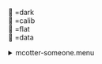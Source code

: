 &#x1F4D9; =dark  
                &#x1F4D5; =calib  
                &#x1F4D8; =flat  
                &#x1F4D7; =data <details><summary>mcotter-someone.menu</summary><blockquote><pre><details><summary>mcotter-someone.cbk</summary><blockquote><pre><details><summary>setupFlat.rcp</summary><blockquote><pre> diffuser  in 
 cover out 
 occ		out 
 shut	out 
 calib	out 
 Integration:0.00 minutes.  Hardware:1.00 minutes. total:1.00 minutes  </pre></blockquote></details><details><summary>setupDark.rcp</summary><blockquote><pre> shut	in 
 Integration:0.00 minutes.  Hardware:0.00 minutes. total:0.00 minutes  </pre></blockquote></details><details><summary>&#x1F4D9; dark_01wave_1beam_16sums_10rep_BOTH.rcp</summary><blockquote><pre> shut	in 
&#x1F4D9;  data	rcam	both	656.28	16 
&#x1F4D9;  data	rcam	both	656.28	16 
&#x1F4D9;  data	rcam	both	656.28	16 
&#x1F4D9;  data	rcam	both	656.28	16 
&#x1F4D9;  data	rcam	both	656.28	16 
&#x1F4D9;  data	rcam	both	656.28	16 
&#x1F4D9;  data	rcam	both	656.28	16 
&#x1F4D9;  data	rcam	both	656.28	16 
&#x1F4D9;  data	rcam	both	656.28	16 
&#x1F4D9;  data	rcam	both	656.28	16 
 Integration:0.90 minutes.  Hardware:0.00 minutes. total:0.90 minutes  </pre></blockquote></details><details><summary>530_FW.rcp</summary><blockquote><pre> prefilterrange 530 
 Integration:0.00 minutes.  Hardware:0.42 minutes. total:0.42 minutes  </pre></blockquote></details><details><summary>setupFlat.rcp</summary><blockquote><pre> diffuser  in 
 cover out 
 occ		out 
 shut	out 
 calib	out 
 Integration:0.00 minutes.  Hardware:0.00 minutes. total:0.00 minutes  </pre></blockquote></details><details><summary>&#x1F4D8; mcotter-530_5wave__2beam_16sum_4rep_BOTH.rcp</summary><blockquote><pre>&#x1F4D8;  data	rcam	both	530.23	16 
&#x1F4D8;  data	rcam	both	530.26	16 
&#x1F4D8;  data	rcam	both	530.29	16 
&#x1F4D8;  data	rcam	both	530.32	16 
&#x1F4D8;  data	rcam	both	530.35	16 
&#x1F4D8;  data	tcam	both	530.23	16 
&#x1F4D8;  data	tcam	both	530.26	16 
&#x1F4D8;  data	tcam	both	530.29	16 
&#x1F4D8;  data	tcam	both	530.32	16 
&#x1F4D8;  data	tcam	both	530.35	16 
&#x1F4D8;  data	rcam	both	530.23	16 
&#x1F4D8;  data	rcam	both	530.26	16 
&#x1F4D8;  data	rcam	both	530.29	16 
&#x1F4D8;  data	rcam	both	530.32	16 
&#x1F4D8;  data	rcam	both	530.35	16 
&#x1F4D8;  data	tcam	both	530.23	16 
&#x1F4D8;  data	tcam	both	530.26	16 
&#x1F4D8;  data	tcam	both	530.29	16 
&#x1F4D8;  data	tcam	both	530.32	16 
&#x1F4D8;  data	tcam	both	530.35	16 
&#x1F4D8;  data	rcam	both	530.23	16 
&#x1F4D8;  data	rcam	both	530.26	16 
&#x1F4D8;  data	rcam	both	530.29	16 
&#x1F4D8;  data	rcam	both	530.32	16 
&#x1F4D8;  data	rcam	both	530.35	16 
&#x1F4D8;  data	tcam	both	530.23	16 
&#x1F4D8;  data	tcam	both	530.26	16 
&#x1F4D8;  data	tcam	both	530.29	16 
&#x1F4D8;  data	tcam	both	530.32	16 
&#x1F4D8;  data	tcam	both	530.35	16 
&#x1F4D8;  data	rcam	both	530.23	16 
&#x1F4D8;  data	rcam	both	530.26	16 
&#x1F4D8;  data	rcam	both	530.29	16 
&#x1F4D8;  data	rcam	both	530.32	16 
&#x1F4D8;  data	rcam	both	530.35	16 
&#x1F4D8;  data	tcam	both	530.23	16 
&#x1F4D8;  data	tcam	both	530.26	16 
&#x1F4D8;  data	tcam	both	530.29	16 
&#x1F4D8;  data	tcam	both	530.32	16 
&#x1F4D8;  data	tcam	both	530.35	16 
 Integration:3.61 minutes.  Hardware:0.00 minutes. total:3.61 minutes  </pre></blockquote></details> Integration:4.52 minutes.  Hardware:1.42 minutes. total:5.93 minutes  </pre></blockquote></details></pre></blockquote></details>